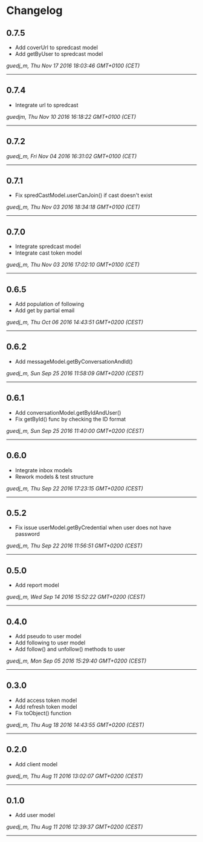 # Changelog

## 0.7.5

* Add coverUrl to spredcast model
* Add getByUser to spredcast model

*guedj_m, Thu Nov 17 2016 18:03:46 GMT+0100 (CET)*

---
## 0.7.4

* Integrate url to spredcast

*guedjm, Thu Nov 10 2016 16:18:22 GMT+0100 (CET)*

---
## 0.7.2


*guedj_m, Fri Nov 04 2016 16:31:02 GMT+0100 (CET)*

---
## 0.7.1

* Fix spredCastModel.userCanJoin() if cast doesn't exist

*guedj_m, Thu Nov 03 2016 18:34:18 GMT+0100 (CET)*

---
## 0.7.0

* Integrate spredcast model
* Integrate cast token model

*guedj_m, Thu Nov 03 2016 17:02:10 GMT+0100 (CET)*

---
## 0.6.5

* Add population of following
* Add get by partial email

*guedj_m, Thu Oct 06 2016 14:43:51 GMT+0200 (CEST)*

---
## 0.6.2

* Add messageModel.getByConversationAndId()

*guedj_m, Sun Sep 25 2016 11:58:09 GMT+0200 (CEST)*

---
## 0.6.1

* Add conversationModel.getByIdAndUser()
* Fix getById() func by checking the ID format

*guedj_m, Sun Sep 25 2016 11:40:00 GMT+0200 (CEST)*

---
## 0.6.0

* Integrate inbox models
* Rework models & test structure

*guedj_m, Thu Sep 22 2016 17:23:15 GMT+0200 (CEST)*

---
## 0.5.2

* Fix issue userModel.getByCredential when user does not have password

*guedj_m, Thu Sep 22 2016 11:56:51 GMT+0200 (CEST)*

---
## 0.5.0

* Add report model

*guedj_m, Wed Sep 14 2016 15:52:22 GMT+0200 (CEST)*

---
## 0.4.0

* Add pseudo to user model
* Add following to user model
* Add follow() and unfollow() methods to user 

*guedj_m, Mon Sep 05 2016 15:29:40 GMT+0200 (CEST)*

---
## 0.3.0

* Add access token model
* Add refresh token model
* Fix toObject() function

*guedj_m, Thu Aug 18 2016 14:43:55 GMT+0200 (CEST)*

---
## 0.2.0

* Add client model

*guedj_m, Thu Aug 11 2016 13:02:07 GMT+0200 (CEST)*

---
## 0.1.0

* Add user model

*guedj_m, Thu Aug 11 2016 12:39:37 GMT+0200 (CEST)*

---